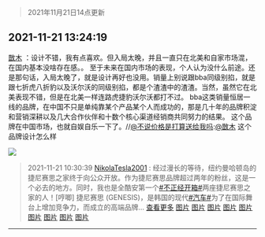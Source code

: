 > 2021年11月21日14点更新
<link rel="stylesheet" href="https://cdn.jsdelivr.net/gh/taotie6/sampleJSON@main/css/photo_show.css">
<meta name="referrer" content="no-referrer" />


 ## 2021-11-21 13:24:19 

 [㪚木](https://www.coolapk.com/feed/31617097?shareKey=MWU2MjlkZTY2ZmZjNjE5OWUwMzk~) ：设计不错，我有点喜欢。但入局太晚，并且一直只在北美和自家市场混，在国内基本没啥存在感。。
至于未来在国内市场的表现，个人认为没什么前途。还是那句话，入局太晚了，就是设计再好也没用。销量上别说跟bba同级别掐，就是跟七折虎八折豹以及沃尔沃的同级别掐，都是个渣渣中的渣渣。当然<!--break-->，虽然它在北美表现不错，但是在北美一样连路虎捷豹沃尔沃都打不过。
bba这类销量恒居一线的品牌，在中国不只是单纯靠某个产品某个人而成功的，那是几十年的品牌积淀和营销深耕以及几大合作伙伴和十数个核心渠道经销商共同努力的结果。
这个品牌在中国市场，也就自娱自乐一下了。//<a class="feed-link-uname" href="/u/不说价格是打算送给我吗">@不说价格是打算送给我吗</a>:<a class="feed-link-uname" href="/u/㪚木">@㪚木</a> 这个品牌设计怎么样 

<div class="album">
<img class="img-item" src="http://image.coolapk.com/feed/2018/1217/07/1081091_1545003920_5732@216x196.gif" />
</div>

> 2021-11-21 10:30:39 
> [NikolaTesla2001](https://www.coolapk.com/feed/31613500?shareKey=NWFhNTY0MDZjNDg5NjE5OWUwMzk~) : 经过漫长的等待，纽约曼哈顿岛的捷尼赛思之家终于向公众开放。作为捷尼赛思品牌超过两年的粉丝，这是一个必去的地方。同时，我也是全酷安第一个<a class="feed-link-tag" href="/t/不正经开箱?type=0">#不正经开箱#</a>两座捷尼赛思之家的人！[哼唧]  捷尼赛思 (GENESIS)，是韩国的现代<a class="feed-link-tag" href="/t/汽车?type=0">#汽车#</a>为了在国际舞台上增加竞争力，而成立的高端品牌... <a href="">查看更多</a> 
[图片](http://image.coolapk.com/feed/2021/1121/10/2783456_56c362c2_1760_5191_443@3264x2448.jpeg)
[图片](http://image.coolapk.com/feed/2021/1121/10/2783456_9fda4f34_1760_5202_17@3325x2494.jpeg)
[图片](http://image.coolapk.com/feed/2021/1121/10/2783456_7d85f0bc_1760_521_17@2880x2880.jpeg)
[图片](http://image.coolapk.com/feed/2021/1121/10/2783456_988245da_1760_522_785@3325x2494.jpeg)
[图片](http://image.coolapk.com/feed/2021/1121/10/2783456_d8bd03a9_1760_5227_69@3325x2494.jpeg)
[图片](http://image.coolapk.com/feed/2021/1121/10/2783456_0296abea_1760_5232_762@3325x2494.jpeg)
[图片](http://image.coolapk.com/feed/2021/1121/10/2783456_16897565_1760_524_540@3325x2494.jpeg)
[图片](http://image.coolapk.com/feed/2021/1121/10/2783456_186e8058_1760_5247_726@2880x2880.jpeg)
[图片](http://image.coolapk.com/feed/2021/1121/10/2783456_7b5e187e_1760_5255_116@2880x2880.jpeg)

 ------- 

